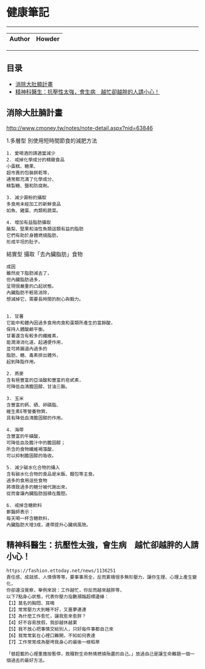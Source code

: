 健康筆記
===========================

****
	
|Author|Howder|
|---|---


****
## 目录
* [消除大肚腩計畫](#消除大肚腩計畫)
* [精神科醫生：抗壓性太強，會生病　越忙卻越胖的人請小心！](#精神科醫生：抗壓性太強，會生病　越忙卻越胖的人請小心！)

## 消除大肚腩計畫

http://www.cmoney.tw/notes/note-detail.aspx?nid=63846

1.多層型
別使用短時間節食的減肥方法
```
1. 愛喝酒的請適當減少
2. 戒掉化學成分的精緻食品
小蛋糕、糖果、
超市賣的包裝餅乾等，
通常都充滿了化學成分、
精製糖、鹽和防腐劑。

3. 減少澱粉的攝取
多食用未經加工的新鮮食品
如魚、雞蛋、肉類和蔬菜。

4. 增加有益脂肪攝取
酪梨、堅果和油性魚類這類有益的脂肪
它們有助於身體燃燒脂肪，
形成平坦的肚子。
```
結實型 攝取「去內臟脂肪」食物
 ```
成因
雖然皮下脂肪減去了，
但內臟脂肪過多，
呈現很嚴重的凸起狀態。
內臟脂肪不輕易消除，
想減掉它，需要長時間的耐心與毅力。
 

1. 甘薯
它能中和體內因過多食用肉食和蛋類所產生的富餘酸，
保持人體酸鹼平衡。
甘薯還含有較多的纖維素，
能潤滑消化道，起通便作用，
並可將腸道內過多的
脂肪、糖、毒素排出體外，
起到降脂作用。
 
2. 燕麥
含有極豐富的亞油酸和豐富的皂甙素，
可降低血清膽固醇、甘油三酯。

3. 玉米
含豐富的鈣、硒、卵磷脂、
維生素E等營養物質，
具有降低血清膽固醇的作用。 

4. 海帶
含豐富的牛磺酸，
可降低血及膽汁中的膽固醇；
所含的食物纖維褐藻酸，
可以抑制膽固醇的吸收。

5. 減少碳水化合物的攝入
含有碳水化合物的食品是米飯、麵包等主食。
過多的食用這些食物
將導致過多的糖分被代謝出來，
從而會讓內臟脂肪囤積在腹腔。

6. 戒掉含糖飲料
鄭醫師表示：
每天喝一杯含糖飲料，
內臟脂肪大增3成，連帶提升心臟病風險。
```

## 精神科醫生：抗壓性太強，會生病　越忙卻越胖的人請小心！
```
https://fashion.ettoday.net/news/1136251
責任感、成就感、人情債等等，要事事周全，反而累積很多無形壓力，讓你生理、心理上產生變化，
你卻還沒覺察，舉例來說：工作越忙，你反而越來越胖等，
以下7點身心狀態，代表你壓力指數瀕臨超標邊緣：
【1】莫名的胸悶、耳鳴
【2】常常壓力大到睡不好，又噩夢連連
【3】為什麼工作愈忙，讓我愈來愈胖？
【4】好不容易放假，我卻越休越累
【5】我不放心把事情交給別人，只好每件事都自己來
【6】我常常氣在心裡口難開，不知如何表達
【7】工作常常成為壓垮我身心的最後一根稻草

「替超載的心理重擔按暫停，救贖對生命熱情燃燒殆盡的自己。」放過自己是讓生命難題一個一個過去的最好方法。

```
